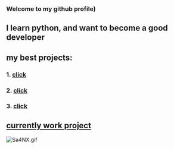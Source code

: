 ### Welcome to my github profile)

## I learn python, and want to become a good developer

## my best projects:
### 1. [click](https://github.com/GGergy/NotifyProject)
### 2. [click](https://github.com/GGergy/projectZXC)
### 3. [click](https://github.com/GGergy/notify-discord/)
## [currently work project](https://github.com/GGergy/tic-tac-toe-telegram) 

![Sa4NX.gif](https://s12.gifyu.com/images/Sa4NX.gif)
